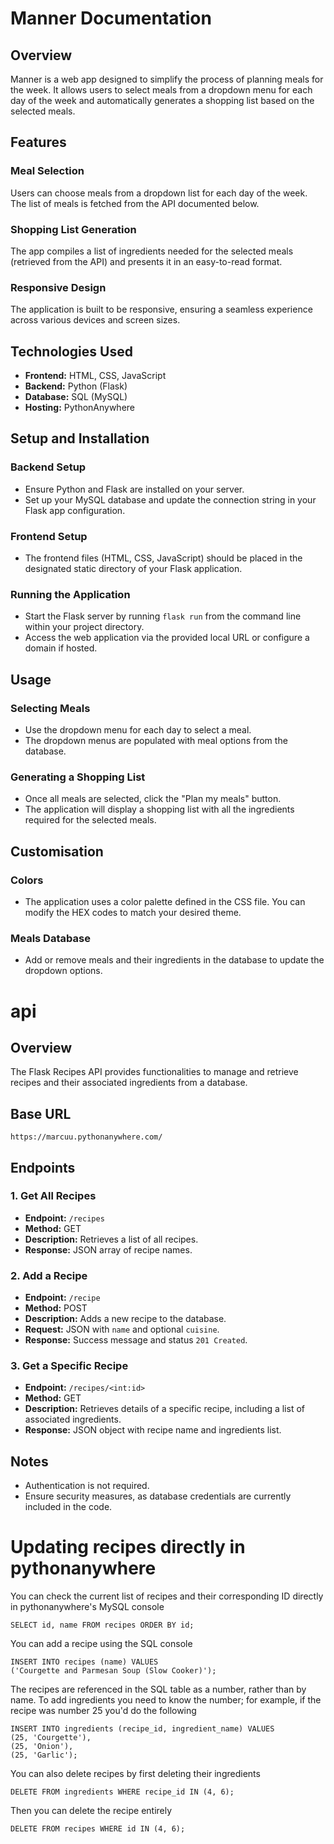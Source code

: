 # Manner Documentation

## Overview

Manner is a web app designed to simplify the process of planning meals for the week. It allows users to select meals from a dropdown menu for each day of the week and automatically generates a shopping list based on the selected meals.

## Features

### Meal Selection

Users can choose meals from a dropdown list for each day of the week. The list of meals is fetched from the API documented below.

### Shopping List Generation

The app compiles a list of ingredients needed for the selected meals (retrieved from the API) and presents it in an easy-to-read format.

### Responsive Design

The application is built to be responsive, ensuring a seamless experience across various devices and screen sizes.

## Technologies Used

- **Frontend:** HTML, CSS, JavaScript
- **Backend:** Python (Flask)
- **Database:** SQL (MySQL)
- **Hosting:** PythonAnywhere

## Setup and Installation

### Backend Setup

- Ensure Python and Flask are installed on your server.
- Set up your MySQL database and update the connection string in your Flask app configuration.

### Frontend Setup

- The frontend files (HTML, CSS, JavaScript) should be placed in the designated static directory of your Flask application.

### Running the Application

- Start the Flask server by running `flask run` from the command line within your project directory.
- Access the web application via the provided local URL or configure a domain if hosted.

## Usage

### Selecting Meals

- Use the dropdown menu for each day to select a meal.
- The dropdown menus are populated with meal options from the database.

### Generating a Shopping List

- Once all meals are selected, click the "Plan my meals" button.
- The application will display a shopping list with all the ingredients required for the selected meals.

## Customisation

### Colors

- The application uses a color palette defined in the CSS file. You can modify the HEX codes to match your desired theme.

### Meals Database

- Add or remove meals and their ingredients in the database to update the dropdown options.


# api 

## Overview

The Flask Recipes API provides functionalities to manage and retrieve recipes and their associated ingredients from a database.

## Base URL

`https://marcuu.pythonanywhere.com/`

## Endpoints

### 1. Get All Recipes

- **Endpoint:** `/recipes`
- **Method:** GET
- **Description:** Retrieves a list of all recipes.
- **Response:** JSON array of recipe names.

### 2. Add a Recipe

- **Endpoint:** `/recipe`
- **Method:** POST
- **Description:** Adds a new recipe to the database.
- **Request:** JSON with `name` and optional `cuisine`.
- **Response:** Success message and status `201 Created`.

### 3. Get a Specific Recipe

- **Endpoint:** `/recipes/<int:id>`
- **Method:** GET
- **Description:** Retrieves details of a specific recipe, including a list of associated ingredients.
- **Response:** JSON object with recipe name and ingredients list.

## Notes

- Authentication is not required.
- Ensure security measures, as database credentials are currently included in the code.



# Updating recipes directly in pythonanywhere
You can check the current list of recipes and their corresponding ID directly in pythonanywhere's MySQL console
```
SELECT id, name FROM recipes ORDER BY id;
```

You can add a recipe using the SQL console

```
INSERT INTO recipes (name) VALUES 
('Courgette and Parmesan Soup (Slow Cooker)');
```

The recipes are referenced in the SQL table as a number, rather than by name. To add ingredients you need to know the number; for example, if the recipe was number 25 you'd do the following

``` 
INSERT INTO ingredients (recipe_id, ingredient_name) VALUES 
(25, 'Courgette'),
(25, 'Onion'),
(25, 'Garlic');
```

You can also delete recipes by first deleting their ingredients 

```
DELETE FROM ingredients WHERE recipe_id IN (4, 6);
```

Then you can delete the recipe entirely 

```
DELETE FROM recipes WHERE id IN (4, 6);
```

